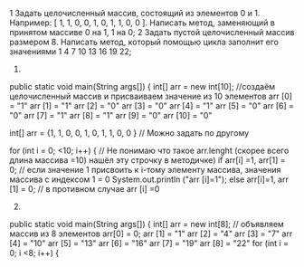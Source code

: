 1 Задать целочисленный массив, состоящий из элементов 0 и 1. Например: [ 1, 1, 0, 0, 1, 0, 1, 1, 0, 0 ]. Написать метод, заменяющий в принятом массиве 0 на 1, 1 на 0;
2 Задать пустой целочисленный массив размером 8. Написать метод, который помощью цикла заполнит его значениями 1 4 7 10 13 16 19 22;
  
1. 

public static void main(String args[]) {
int[] arr = new int[10];    //создаём целочисленный массив и присваиваем значение из 10 элементов
arr [0] = "1"
arr [1] = "1"
arr [2] = "0"
arr [3] = "0"
arr [4] = "1"
arr [5] = "0"
arr [6] = "0"
arr [7] = "1"
arr [8] = "1"
arr [9] = "0"
arr [10] = "0"


int[] arr = {1, 1, 0, 0, 1, 0, 1, 1, 0, 0 } // Можно задать по другому

for (int i = 0; <10; i++) {   // Не понимаю что такое arr.lenght (скорее всего длина массива =10) нашёл эту строчку в методичке)
if arr[i] =1, arr[1] = 0;  // если значение 1 присвоить к i-тому элементу массива, значения массива с индексом 1 = 0
System.out.println ("arr [i]=1");
else arr[i]=1, arr [1] = 0;  // в противном случае arr [i] =0


2. 
public static void main(String args[]) {
int[] arr = new int[8];   // объявляем массив из 8 элементов
arr[0] = 0;
arr [1] = "1"
arr [2] = "4"
arr [3] = "7"
arr [4] = "10"
arr [5] = "13"
arr [6] = "16"
arr [7] = "19"
arr [8] = "22"
for (int i = 0; i <8; i++) {













 
